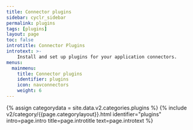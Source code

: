 ```yaml
---
title: Connector plugins
sidebar: cyclr_sidebar
permalink: plugins
tags: [plugins]
layout: page
toc: false
introtitle: Connector Plugins
introtext: >-
    Install and set up plugins for your application connectors.
menus:
  mainmenu:
    title: Connector plugins
    identifier: plugins
    icon: navconnectors
    weight: 6
---
```

{% assign categorydata = site.data.v2.categories.plugins %}
{% include v2/category/{{page.categorylayout}}.html identifier="plugins" intro=page.intro title=page.introtitle text=page.introtext %}
